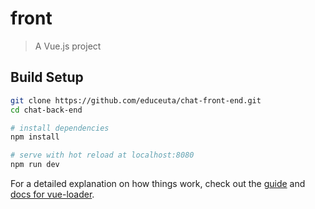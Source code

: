 # front

> A Vue.js project

## Build Setup

``` bash
git clone https://github.com/educeuta/chat-front-end.git
cd chat-back-end

# install dependencies
npm install

# serve with hot reload at localhost:8080
npm run dev
```

For a detailed explanation on how things work, check out the [guide](http://vuejs-templates.github.io/webpack/) and [docs for vue-loader](http://vuejs.github.io/vue-loader).
